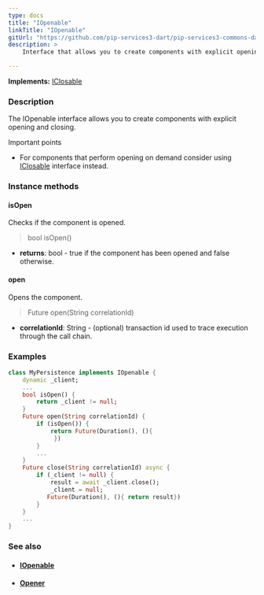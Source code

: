 ```yaml
---
type: docs
title: "IOpenable"
linkTitle: "IOpenable"
gitUrl: "https://github.com/pip-services3-dart/pip-services3-commons-dart"
description: >
    Interface that allows you to create components with explicit opening and closing.

---
```


**Implements:** [IClosable](../iclosable)

### Description

The IOpenable interface allows you to create components with explicit opening and closing.

Important points
    
- For components that perform opening on demand consider using [IClosable](../iclosable) interface instead.

### Instance methods

#### isOpen
Checks if the component is opened.

> bool isOpen()

- **returns**: bool - true if the component has been opened and false otherwise.

#### open
Opens the component.

> Future open(String correlationId)

- **correlationId**: String - (optional) transaction id used to trace execution through the call chain.

### Examples

```dart
class MyPersistence implements IOpenable {
    dynamic _client;
    ...
    bool isOpen() {
        return _client != null;
    }
    Future open(String correlationId) {
        if (isOpen()) {
            return Future(Duration(), (){
             })
        }
        ...
    }
    Future close(String correlationId) async {
        if (_client != null) {
            result = await _client.close();
            _client = null;
           Future(Duration(), (){ return result})
        }
    }
    ...
}
```

### See also
- #### [IOpenable](../iopenable)
- #### [Opener](../opener)
